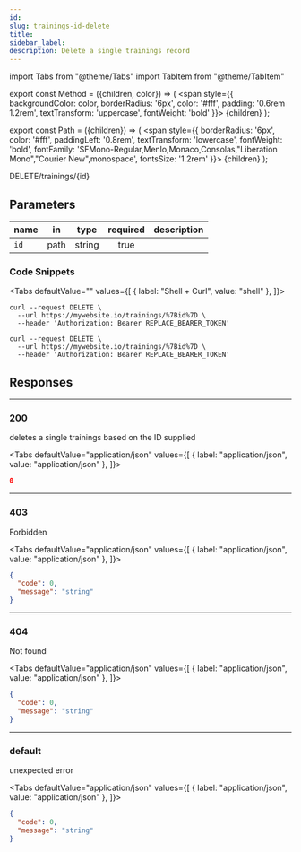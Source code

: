 ```yaml
---
id:
slug: trainings-id-delete
title:
sidebar_label:
description: Delete a single trainings record
---
```


<!-- prettier-ignore-start -->
import Tabs from "@theme/Tabs"
import TabItem from "@theme/TabItem"


export const Method = ({children, color}) => (
  <span
    style={{
      backgroundColor: color,
      borderRadius: '6px',
      color: '#fff',
      padding: '0.6rem 1.2rem',
      textTransform: 'uppercase',
      fontWeight: 'bold'
    }}>
    {children}
  </span>
);

export const Path = ({children}) => (
  <span
    style={{
      borderRadius: '6px',
      color: '#fff',
      paddingLeft: '0.8rem',
      textTransform: 'lowercase',
      fontWeight: 'bold',
      fontFamily: 'SFMono-Regular,Menlo,Monaco,Consolas,"Liberation Mono","Courier New",monospace',
      fontsSize: '1.2rem'
    }}>
    {children}
  </span>
);

<!-- prettier-ignore-end -->

<Method color="#6b55b2">DELETE</Method><Path>/trainings/{id}</Path>

## Parameters

| name |  in  |  type  | required | description |
| ---- | :--: | :----: | :------: | ----------- |
| `id` | path | string |   true   |             |

### Code Snippets

<!-- prettier-ignore-start -->

<Tabs defaultValue="" values={[
  { label: "Shell + Curl", value: "shell" },
]}>

<!-- prettier-ignore-end -->

<TabItem value="shell">

```shell
curl --request DELETE \
  --url https://mywebsite.io/trainings/%7Bid%7D \
  --header 'Authorization: Bearer REPLACE_BEARER_TOKEN'
```

</TabItem>

```shell title="Shell + Curl"
curl --request DELETE \
  --url https://mywebsite.io/trainings/%7Bid%7D \
  --header 'Authorization: Bearer REPLACE_BEARER_TOKEN'
```

</Tabs>

## Responses

---

### 200

deletes a single trainings based on the ID supplied

<!-- prettier-ignore-start -->

<Tabs defaultValue="application/json" values={[
  { label: "application/json", value: "application/json" },
]}>

<!-- prettier-ignore-end -->

<TabItem value="application/json">

```json title="Example response"
0
```

</TabItem>

</Tabs>

---

### 403

Forbidden

<!-- prettier-ignore-start -->

<Tabs defaultValue="application/json" values={[
  { label: "application/json", value: "application/json" },
]}>

<!-- prettier-ignore-end -->

<TabItem value="application/json">

```json title="Example response"
{
  "code": 0,
  "message": "string"
}
```

</TabItem>

</Tabs>

---

### 404

Not found

<!-- prettier-ignore-start -->

<Tabs defaultValue="application/json" values={[
  { label: "application/json", value: "application/json" },
]}>

<!-- prettier-ignore-end -->

<TabItem value="application/json">

```json title="Example response"
{
  "code": 0,
  "message": "string"
}
```

</TabItem>

</Tabs>

---

### default

unexpected error

<!-- prettier-ignore-start -->

<Tabs defaultValue="application/json" values={[
  { label: "application/json", value: "application/json" },
]}>

<!-- prettier-ignore-end -->

<TabItem value="application/json">

```json title="Example response"
{
  "code": 0,
  "message": "string"
}
```

</TabItem>

</Tabs>
